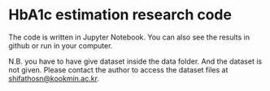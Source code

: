 # HbA1c estimation research code

The code is written in Jupyter Notebook. You can also see the results in github or run in your computer.

N.B. you have to have give dataset inside the data folder. And the dataset is not given. Please contact the author to access the dataset files at shifathosn@kookmin.ac.kr.
